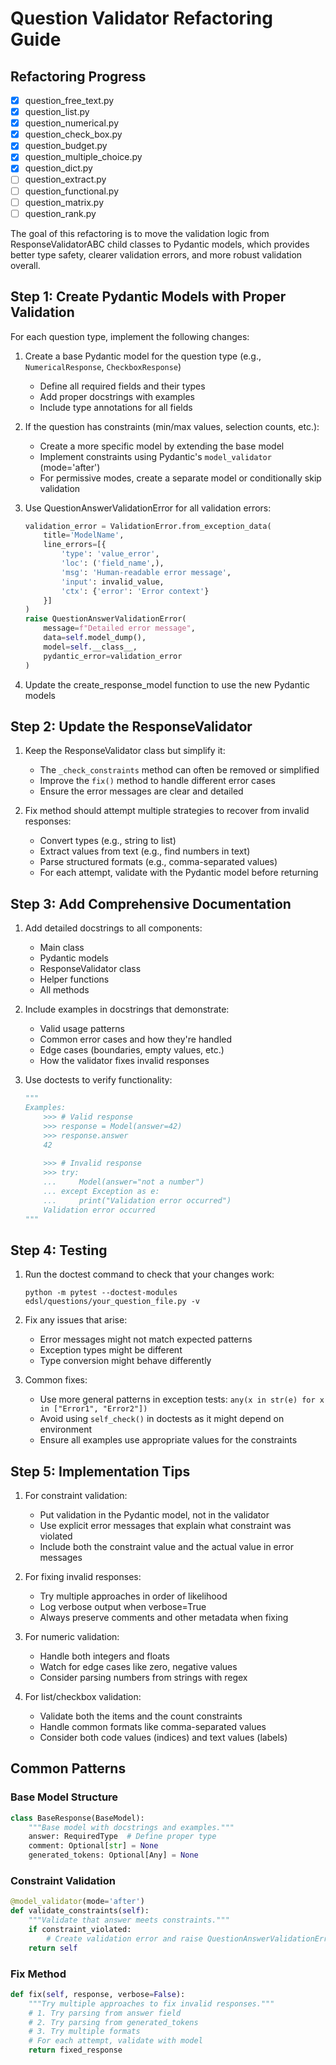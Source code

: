 # Question Validator Refactoring Guide

## Refactoring Progress

- [x] question_free_text.py
- [x] question_list.py
- [x] question_numerical.py  
- [x] question_check_box.py
- [x] question_budget.py
- [x] question_multiple_choice.py
- [x] question_dict.py
- [ ] question_extract.py
- [ ] question_functional.py
- [ ] question_matrix.py
- [ ] question_rank.py

The goal of this refactoring is to move the validation logic from ResponseValidatorABC child classes to Pydantic models, which provides better type safety, clearer validation errors, and more robust validation overall.

## Step 1: Create Pydantic Models with Proper Validation

For each question type, implement the following changes:

1. Create a base Pydantic model for the question type (e.g., `NumericalResponse`, `CheckboxResponse`)
   - Define all required fields and their types
   - Add proper docstrings with examples
   - Include type annotations for all fields

2. If the question has constraints (min/max values, selection counts, etc.):
   - Create a more specific model by extending the base model
   - Implement constraints using Pydantic's `model_validator` (mode='after')
   - For permissive modes, create a separate model or conditionally skip validation

3. Use QuestionAnswerValidationError for all validation errors:
   ```python
   validation_error = ValidationError.from_exception_data(
       title='ModelName',
       line_errors=[{
           'type': 'value_error',
           'loc': ('field_name',),
           'msg': 'Human-readable error message',
           'input': invalid_value,
           'ctx': {'error': 'Error context'}
       }]
   )
   raise QuestionAnswerValidationError(
       message=f"Detailed error message",
       data=self.model_dump(),
       model=self.__class__,
       pydantic_error=validation_error
   )
   ```

4. Update the create_response_model function to use the new Pydantic models

## Step 2: Update the ResponseValidator

1. Keep the ResponseValidator class but simplify it:
   - The `_check_constraints` method can often be removed or simplified
   - Improve the `fix()` method to handle different error cases
   - Ensure the error messages are clear and detailed

2. Fix method should attempt multiple strategies to recover from invalid responses:
   - Convert types (e.g., string to list)
   - Extract values from text (e.g., find numbers in text)
   - Parse structured formats (e.g., comma-separated values)
   - For each attempt, validate with the Pydantic model before returning

## Step 3: Add Comprehensive Documentation

1. Add detailed docstrings to all components:
   - Main class
   - Pydantic models
   - ResponseValidator class
   - Helper functions
   - All methods

2. Include examples in docstrings that demonstrate:
   - Valid usage patterns
   - Common error cases and how they're handled
   - Edge cases (boundaries, empty values, etc.)
   - How the validator fixes invalid responses

3. Use doctests to verify functionality:
   ```python
   """
   Examples:
       >>> # Valid response
       >>> response = Model(answer=42)
       >>> response.answer
       42
       
       >>> # Invalid response
       >>> try:
       ...     Model(answer="not a number")
       ... except Exception as e:
       ...     print("Validation error occurred")
       Validation error occurred
   """
   ```

## Step 4: Testing

1. Run the doctest command to check that your changes work:
   ```
   python -m pytest --doctest-modules edsl/questions/your_question_file.py -v
   ```

2. Fix any issues that arise:
   - Error messages might not match expected patterns
   - Exception types might be different
   - Type conversion might behave differently

3. Common fixes:
   - Use more general patterns in exception tests: `any(x in str(e) for x in ["Error1", "Error2"])`
   - Avoid using `self_check()` in doctests as it might depend on environment
   - Ensure all examples use appropriate values for the constraints

## Step 5: Implementation Tips

1. For constraint validation:
   - Put validation in the Pydantic model, not in the validator
   - Use explicit error messages that explain what constraint was violated
   - Include both the constraint value and the actual value in error messages

2. For fixing invalid responses:
   - Try multiple approaches in order of likelihood
   - Log verbose output when verbose=True
   - Always preserve comments and other metadata when fixing

3. For numeric validation:
   - Handle both integers and floats
   - Watch for edge cases like zero, negative values
   - Consider parsing numbers from strings with regex

4. For list/checkbox validation:
   - Validate both the items and the count constraints
   - Handle common formats like comma-separated values
   - Consider both code values (indices) and text values (labels)

## Common Patterns

### Base Model Structure
```python
class BaseResponse(BaseModel):
    """Base model with docstrings and examples."""
    answer: RequiredType  # Define proper type
    comment: Optional[str] = None
    generated_tokens: Optional[Any] = None
```

### Constraint Validation
```python
@model_validator(mode='after')
def validate_constraints(self):
    """Validate that answer meets constraints."""
    if constraint_violated:
        # Create validation error and raise QuestionAnswerValidationError
    return self
```

### Fix Method
```python
def fix(self, response, verbose=False):
    """Try multiple approaches to fix invalid responses."""
    # 1. Try parsing from answer field
    # 2. Try parsing from generated_tokens
    # 3. Try multiple formats
    # For each attempt, validate with model
    return fixed_response
```
